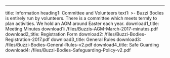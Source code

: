 ---
title: Information
heading1: Committee and Volunteers
text1: >-
  Buzzi Bodies is entirely run by volunteers. There is a committee which meets
  termly to plan activities. We hold an AGM around Easter each year.
download1_title: Meeting Minutes
download1: /files/Buzzis-AGM-March-2017-minutes.pdf
download2_title: Registration Form
download2: /files/Buzzi-Bodies-Registration-2017.pdf
download3_title: General Rules
download3: /files/Buzzi-Bodies-General-Rules-v2.pdf
download4_title: Safe Guarding
download4: /files/Buzzi-Bodies-Safeguarding-Policy-v2.pdf

